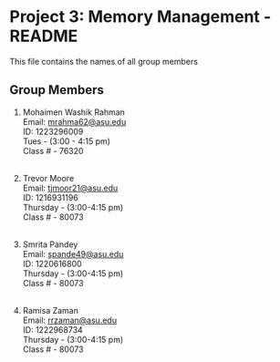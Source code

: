 # Project 3:  Memory Management - README
This file contains the names of all group members

## Group Members

1. Mohaimen Washik Rahman <br>
  Email: mrahma62@asu.edu<br>
  ID: 1223296009<br>
  Tues - (3:00 - 4:15 pm)<br>
  Class # - 76320<br><br>

2. Trevor Moore<br>
  Email: tjmoor21@asu.edu<br>
  ID: 1216931196<br>
  Thursday - (3:00-4:15 pm)<br>
  Class # - 80073<br><br>

3. Smrita Pandey<br>
  Email: spande49@asu.edu<br>
  ID: 1220616800<br>
  Thursday - (3:00-4:15 pm)<br>
  Class # - 80073<br><br>

4. Ramisa Zaman<br>
  Email: rrzaman@asu.edu<br>
  ID: 1222968734<br>
  Thursday - (3:00-4:15 pm)<br>
  Class # - 80073<br><br>
